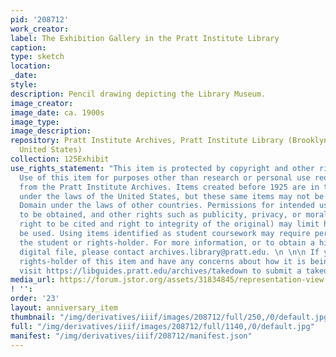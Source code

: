 ```yaml
---
pid: '208712'
work_creator:
label: The Exhibition Gallery in the Pratt Institute Library
caption:
type: sketch
location:
_date:
style:
description: Pencil drawing depicting the Library Museum.
image_creator:
image_date: ca. 1900s
image_type:
image_description:
repository: Pratt Institute Archives, Pratt Institute Library (Brooklyn, New York,
  United States)
collection: 125Exhibit
use_rights_statement: "This item is protected by copyright and other rights and restrictions.
  Use of this item for purposes other than research or personal use requires permission
  from the Pratt Institute Archives. Items created before 1925 are in the Public Domain
  under the laws of the United States, but these same items may not be in the Public
  Domain under the laws of other countries. Permissions for intended uses may need
  to be obtained, and other rights such as publicity, privacy, or moral rights (e.g.
  right to be cited and right to integrity of the original) may limit how items can
  be used. Using items identified as student coursework may require permission from
  the student or rights-holder. For more information, or to obtain a high resolution
  digital file, please contact archives.library@pratt.edu. \n \n\n If you are the
  rights-holder of this item and have any concerns about how it is being shared, please
  visit https://libguides.pratt.edu/archives/takedown to submit a takedown request."
media_url: https://forum.jstor.org/assets/31834845/representation-view
! '':
order: '23'
layout: anniversary_item
thumbnail: "/img/derivatives/iiif/images/208712/full/250,/0/default.jpg"
full: "/img/derivatives/iiif/images/208712/full/1140,/0/default.jpg"
manifest: "/img/derivatives/iiif/208712/manifest.json"
---
```

